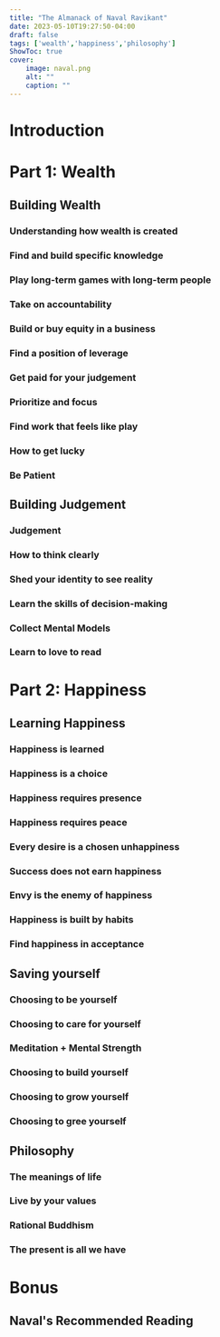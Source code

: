```yaml
---
title: "The Almanack of Naval Ravikant"
date: 2023-05-10T19:27:50-04:00
draft: false
tags: ['wealth','happiness','philosophy']
ShowToc: true
cover:
    image: naval.png
    alt: ""
    caption: ""
---
```

# Introduction

# Part 1: Wealth

## Building Wealth

### Understanding how wealth is created

### Find and build specific knowledge

### Play long-term games with long-term people

### Take on accountability

### Build or buy equity in a business

### Find a position of leverage

### Get paid for your judgement

### Prioritize and focus

### Find work that feels like play

### How to get lucky

### Be Patient

## Building Judgement

### Judgement

### How to think clearly

### Shed your identity to see reality

### Learn the skills of decision-making

### Collect Mental Models

### Learn to love to read

# Part 2: Happiness

## Learning Happiness

### Happiness is learned

### Happiness is a choice

### Happiness requires presence

### Happiness requires peace

### Every desire is a chosen unhappiness

### Success does not earn happiness

### Envy is the enemy of happiness

### Happiness is built by habits

### Find happiness in acceptance

## Saving yourself

### Choosing to be yourself

### Choosing to care for yourself

### Meditation + Mental Strength

### Choosing to build yourself 

### Choosing to grow yourself

### Choosing to gree yourself

## Philosophy

### The meanings of life

### Live by your values

### Rational Buddhism

### The present is all we have

# Bonus

## Naval's Recommended Reading

